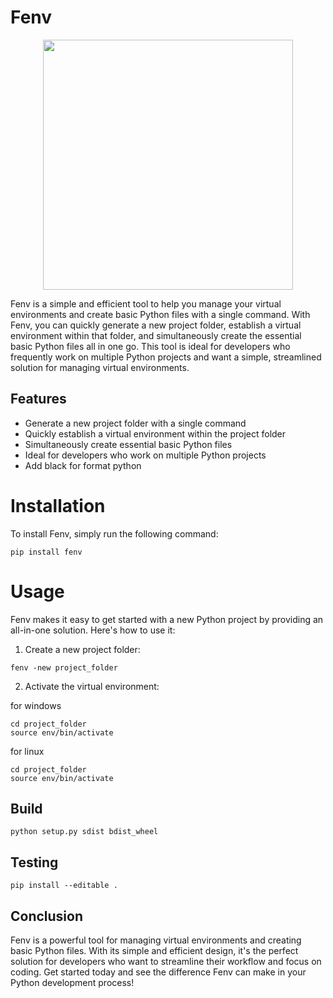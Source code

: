 # Fenv

<p align="center"><img src="https://cdn.discordapp.com/attachments/582486229594013696/1070509737529069689/New_Project_3.png" width=400></p>

Fenv is a simple and efficient tool to help you manage your virtual environments and create basic Python files with a single command. With Fenv, you can quickly generate a new project folder, establish a virtual environment within that folder, and simultaneously create the essential basic Python files all in one go. This tool is ideal for developers who frequently work on multiple Python projects and want a simple, streamlined solution for managing virtual environments.

## Features

- Generate a new project folder with a single command
- Quickly establish a virtual environment within the project folder
- Simultaneously create essential basic Python files
- Ideal for developers who work on multiple Python projects
- Add black for format python

# Installation

To install Fenv, simply run the following command:

```
pip install fenv
```

# Usage

Fenv makes it easy to get started with a new Python project by providing an all-in-one solution. Here's how to use it:

1. Create a new project folder:

```
fenv -new project_folder
```

2. Activate the virtual environment:

for windows

```
cd project_folder
source env/bin/activate
```

for linux

```
cd project_folder
source env/bin/activate
```

## Build

```
python setup.py sdist bdist_wheel
```

## Testing

```
pip install --editable .
```

## Conclusion

Fenv is a powerful tool for managing virtual environments and creating basic Python files. With its simple and efficient design, it's the perfect solution for developers who want to streamline their workflow and focus on coding. Get started today and see the difference Fenv can make in your Python development process!

